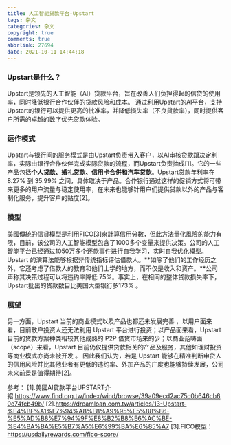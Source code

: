 ```yaml
---
title: 人工智能贷款平台-Upstart
tags: 杂文
categories: 杂文
copyright: true
comments: true
abbrlink: 27694
date: 2021-10-11 14:44:18
---
```


### Upstart是什么？

Upstart是领先的人工智能（AI）贷款平台，旨在改善人们负担得起的信贷的使用率，同时降低银行合作伙伴的贷款风险和成本。 通过利用Upstart的AI平台，支持Upstart的银行可以提供更高的批准率，并降低损失率（不良貸款率），同时提供客户所需的卓越的数字优先贷款体验。


### 运作模式

Upstart与银行间的服务模式是由Upstart负责带入客户，以AI审核贷款跟决定利率，实际由银行合作伙伴完成实际贷款的流程，而Upstart负责抽成[1]。它的一些产品包括**个人贷款、婚礼贷款、信用卡合併和汽车贷款**。Upstart贷款年利率在 8.27% 到 35.99% 之间，具体取决于产品。合作银行通过这样的促销方式将可带来更多的用户流量与稳定使用率，在未来也能够针用户们提供贷款以外的产品与客制化服务，提升客户的黏度[2]。

### 模型

美國傳統的信貸模型是利用FICO[3]來計算信用分數，但此方法量化風險的能力有限，目前，该公司的人工智能模型包含了1000多个变量来提供决策。公司的人工智能平台已经通过1050万多个还款事件进行自我学习，实时自我优化模型。Upstart 的演算法能够根据非传统指标评估借款人。**如除了他们的工作经历之外，它还考虑了借款人的教育和他们上学的地方，而不仅是收入和资产。**公司声称其决策过程可以将违约率降低 75%。事实上，在相同的整体贷款损失率下，Upstart批出的贷款数目比美国大型银行多173% 。


### 展望
另一方面，Upstart 当前的商业模式以及产品也都还未发展完善 ，以用户面来看，目前散户投资人还无法利用 Upstart 平台进行投资；以产品面来看，Upstart 目前的贷款方案种类相较其他成熟的 P2P 借贷市场来的少；以商业范畴面（scope）来看，Upstart 目前仍仅提供贷款相关的产品及服务，其他如理财投资等商业模式亦尚未被开发 。
因此我们认为，若是 Upstart 能够在精准判断申贷人的信用风险并比其他业者有更低的违约率、外加产品的广度也能够持续发展，公司未来前景是值得期待[2]。

 
参考：
[1].美國AI貸款平台UPSTART介紹:https://www.find.org.tw/index/wind/browse/39a09ecd2ac75c0b646cb60e74fcb49b/
[2].https://dreamloan.com.tw/articles/13-Upstart-%E4%BF%A1%E7%94%A8%E8%A9%95%E5%88%86-%E5%AD%B8%E7%94%9F%E8%B2%B8%E6%AC%BE-%E4%BA%BA%E5%B7%A5%E6%99%BA%E6%85%A7
[3].FICO模型： https://usdailyrewards.com/fico-score/



